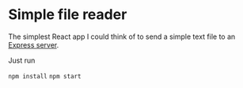 # Simple file reader

The simplest React app I could think of to send a simple text file to an [Express server](https://github.com/jacobw56/simple-file-reading-server).

Just run

`npm install`
`npm start`